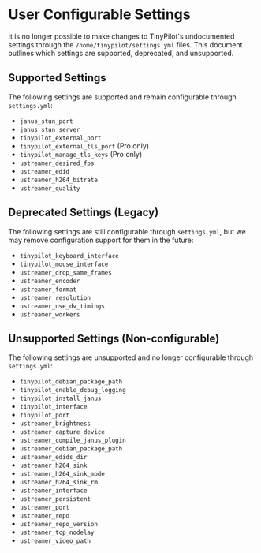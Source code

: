 # User Configurable Settings

It is no longer possible to make changes to TinyPilot's undocumented settings through the `/home/tinypilot/settings.yml` files. This document outlines which settings are supported, deprecated, and unsupported.

## Supported Settings

The following settings are supported and remain configurable through `settings.yml`:

- `janus_stun_port`
- `janus_stun_server`
- `tinypilot_external_port`
- `tinypilot_external_tls_port` (Pro only)
- `tinypilot_manage_tls_keys` (Pro only)
- `ustreamer_desired_fps`
- `ustreamer_edid`
- `ustreamer_h264_bitrate`
- `ustreamer_quality`

## Deprecated Settings (Legacy)

The following settings are still configurable through `settings.yml`, but we may remove configuration support for them in the future:

- `tinypilot_keyboard_interface`
- `tinypilot_mouse_interface`
- `ustreamer_drop_same_frames`
- `ustreamer_encoder`
- `ustreamer_format`
- `ustreamer_resolution`
- `ustreamer_use_dv_timings`
- `ustreamer_workers`

## Unsupported Settings (Non-configurable)

The following settings are unsupported and no longer configurable through `settings.yml`:

- `tinypilot_debian_package_path`
- `tinypilot_enable_debug_logging`
- `tinypilot_install_janus`
- `tinypilot_interface`
- `tinypilot_port`
- `ustreamer_brightness`
- `ustreamer_capture_device`
- `ustreamer_compile_janus_plugin`
- `ustreamer_debian_package_path`
- `ustreamer_edids_dir`
- `ustreamer_h264_sink`
- `ustreamer_h264_sink_mode`
- `ustreamer_h264_sink_rm`
- `ustreamer_interface`
- `ustreamer_persistent`
- `ustreamer_port`
- `ustreamer_repo`
- `ustreamer_repo_version`
- `ustreamer_tcp_nodelay`
- `ustreamer_video_path`
